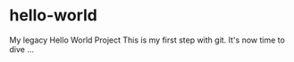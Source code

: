 # hello-world
My legacy Hello World Project
This is my first step with git. It's now time to dive ...
